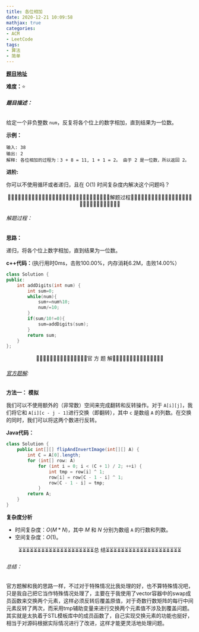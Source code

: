 ```yaml
---
title: 各位相加
date: 2020-12-21 10:09:58
mathjax: true
categories:
- ACM
- LeetCode
tags:
- 算法
- 简单
---
```


**[题目地址](https://leetcode-cn.com/problems/add-digits/)**

**难度：**⭐

###### **题目描述：**

给定一个非负整数 `num`，反复将各个位上的数字相加，直到结果为一位数。

<!-- more -->

**示例：**

```
输入: 38
输出: 2 
解释: 各位相加的过程为：3 + 8 = 11, 1 + 1 = 2。 由于 2 是一位数，所以返回 2。
```

**进阶:**

你可以不使用循环或者递归，且在 O(1) 时间复杂度内解决这个问题吗？



<center>🙋‍♂️🙋‍♂️🙋‍♂️🙋‍♂️🙋‍♂️🙋‍♂️🙋‍♂️🙋‍♂️🙋‍♂️🙋‍♂️🙋‍♂️🙋‍♂️🙋‍♂️🙋‍♂️🙋‍♂️解题过程🙋‍♂️🙋‍♂️🙋‍♂️🙋‍♂️🙋‍♂️🙋‍♂️🙋‍♂️🙋‍♂️🙋‍♂️🙋‍♂️🙋‍♂️🙋‍♂️🙋‍♂️🙋‍♂️🙋‍♂️</center>

###### 解题过程：

**思路：**

递归，将各个位上数字相加，直到结果为一位数。

**c++代码：**(执行用时0ms，击败100.00%，内存消耗6.2M，击败14.00%）

```c++
class Solution {
public:
    int addDigits(int num) {
        int sum=0;
        while(num){
            sum+=num%10;
            num/=10;
        }
        if(sum/10!=0){
            sum=addDigits(sum);
        }
        return sum;
    }
};
```



<center>💎💎💎💎💎💎💎💎💎💎💎💎💎💎💎官 方 题 解💎💎💎💎💎💎💎💎💎💎💎💎💎💎💎</center>

###### [官方题解](https://leetcode-cn.com/problems/flipping-an-image/solution/fan-zhuan-tu-xiang-by-leetcode/):

**方法一： 模拟**

我们可以不使用额外的（非常数）空间来完成翻转和反转操作。对于 `A[i][j]​`，我们将它和 `A[i][c - j - 1]​` 进行交换（即翻转），其中 `c` 是数组 `A` 的列数。在交换的同时，我们可以将这两个数进行反转。

**Java代码：**

```java
class Solution {
    public int[][] flipAndInvertImage(int[][] A) {
        int C = A[0].length;
        for (int[] row: A)
            for (int i = 0; i < (C + 1) / 2; ++i) {
                int tmp = row[i] ^ 1;
                row[i] = row[C - 1 - i] ^ 1;
                row[C - 1 - i] = tmp;
            }
        return A;
    }
}
```

**复杂度分析**

- 时间复杂度：$O(M*N)$，其中 $M$ 和 $N$ 分别为数组 `A` 的行数和列数。
- 空间复杂度：$O(1)$。



<center>⏳⏳⏳⏳⏳⏳⏳⏳⏳⏳⏳⏳⏳⏳⏳⏳⏳⏳⏳⏳总 结⏳⏳⏳⏳⏳⏳⏳⏳⏳⏳⏳⏳⏳⏳⏳⏳⏳⏳⏳⏳</center>

###### 总结：

官方题解和我的思路一样，不过对于特殊情况比我处理的好，也不算特殊情况吧，只是我自己把它当作特殊情况处理了，主要在于我使用了vector容器中的swap成员函数来交换两个元素，这样必须反转后覆盖原值，对于奇数行数矩阵的每行中间元素反转了两次，而采用tmp辅助变量来进行交换两个元素值不涉及到覆盖问题。其实就是太执着于STL模板库中的成员函数了，自己实现交换元素的功能也挺好，相当于对源码根据实际情况进行了改进，这样才能更灵活地处理问题。
